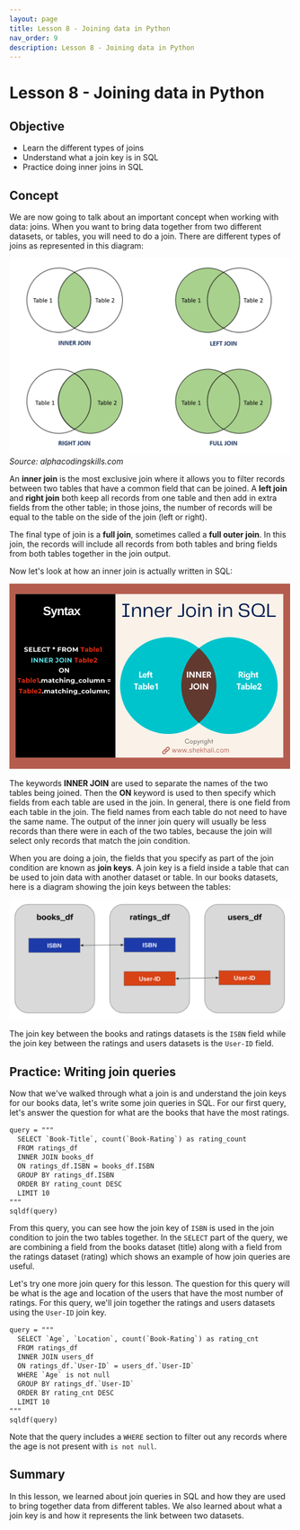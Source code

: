 ```yaml
---
layout: page
title: Lesson 8 - Joining data in Python
nav_order: 9
description: Lesson 8 - Joining data in Python
---
```

# Lesson 8 - Joining data in Python

## Objective

- Learn the different types of joins
- Understand what a join key is in SQL
- Practice doing inner joins in SQL

## Concept

We are now going to talk about an important concept when working with data: joins.  When you want to bring data together from two different datasets, or tables, you will need to do a join.  There are different types of joins as represented in this diagram:

![image](images/08-sql_joins.png)
*Source: alphacodingskills.com*

An **inner join** is the most exclusive join where it allows you to filter records between two tables that have a common field that can be joined.  A **left join** and **right join** both keep all records from one table and then add in extra fields from the other table; in those joins, the number of records will be equal to the table on the side of the join (left or right).

The final type of join is a **full join**, sometimes called a **full outer join**.  In this join, the records will include all records from both tables and bring fields from both tables together in the join output.

Now let's look at how an inner join is actually written in SQL:

![image](images/08-sql_inner_join.png)

The keywords **INNER JOIN** are used to separate the names of the two tables being joined.  Then the **ON** keyword is used to then specify which fields from each table are used in the join.  In general, there is one field from each table in the join.  The field names from each table do not need to have the same name.  The output of the inner join query will usually be less records than there were in each of the two tables, because the join will select only records that match the join condition.

When you are doing a join, the fields that you specify as part of the join condition are known as **join keys**.  A join key is a field inside a table that can be used to join data with another dataset or table.  In our books datasets, here is a diagram showing the join keys between the tables:

![image](images/08-books_join_keys.png)

The join key between the books and ratings datasets is the `ISBN` field while the join key between the ratings and users datasets is the `User-ID` field.  

## Practice: Writing join queries

Now that we've walked through what a join is and understand the join keys for our books data, let's write some join queries in SQL.  For our first query, let's answer the question for what are the books that have the most ratings.

```
query = """
  SELECT `Book-Title`, count(`Book-Rating`) as rating_count
  FROM ratings_df
  INNER JOIN books_df
  ON ratings_df.ISBN = books_df.ISBN
  GROUP BY ratings_df.ISBN
  ORDER BY rating_count DESC
  LIMIT 10
"""
sqldf(query)
```

From this query, you can see how the join key of `ISBN` is used in the join condition to join the two tables together.  In the `SELECT` part of the query, we are combining a field from the books dataset (title) along with a field from the ratings dataset (rating) which shows an example of how join queries are useful.  

Let's try one more join query for this lesson.  The question for this query will be what is the age and location of the users that have the most number of ratings.  For this query, we'll join together the ratings and users datasets using the `User-ID` join key.

```
query = """
  SELECT `Age`, `Location`, count(`Book-Rating`) as rating_cnt
  FROM ratings_df
  INNER JOIN users_df
  ON ratings_df.`User-ID` = users_df.`User-ID`
  WHERE `Age` is not null
  GROUP BY ratings_df.`User-ID`
  ORDER BY rating_cnt DESC 
  LIMIT 10
"""
sqldf(query)
```

Note that the query includes a `WHERE` section to filter out any records where the age is not present with `is not null`.  

## Summary

In this lesson, we learned about join queries in SQL and how they are used to bring together data from different tables.  We also learned about what a join key is and how it represents the link between two datasets.  
